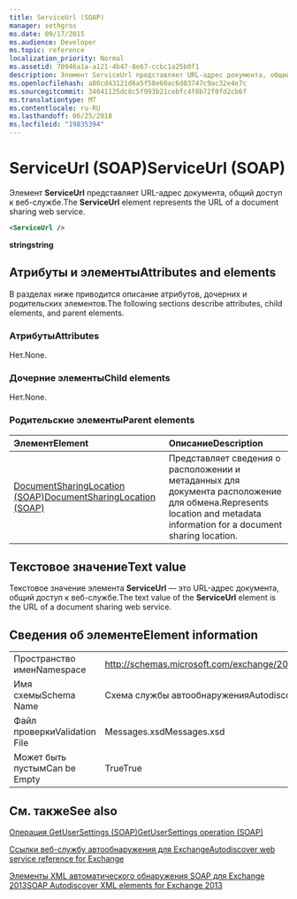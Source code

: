 ```yaml
---
title: ServiceUrl (SOAP)
manager: sethgros
ms.date: 09/17/2015
ms.audience: Developer
ms.topic: reference
localization_priority: Normal
ms.assetid: 70946a1a-a121-4b47-8e67-ccbc1a25b0f1
description: Элемент ServiceUrl представляет URL-адрес документа, общий доступ к веб-службе.
ms.openlocfilehash: a80cd43121d6a5f58e60ac6d03747c9ac32e4e7c
ms.sourcegitcommit: 34041125dc8c5f993b21cebfc4f8b72f0fd2cb6f
ms.translationtype: MT
ms.contentlocale: ru-RU
ms.lasthandoff: 06/25/2018
ms.locfileid: "19835394"
---
```

# <a name="serviceurl-soap"></a><span data-ttu-id="6d069-103">ServiceUrl (SOAP)</span><span class="sxs-lookup"><span data-stu-id="6d069-103">ServiceUrl (SOAP)</span></span>

<span data-ttu-id="6d069-104">Элемент **ServiceUrl** представляет URL-адрес документа, общий доступ к веб-службе.</span><span class="sxs-lookup"><span data-stu-id="6d069-104">The **ServiceUrl** element represents the URL of a document sharing web service.</span></span> 
  
```XML
<ServiceUrl />
```

 <span data-ttu-id="6d069-105">**string**</span><span class="sxs-lookup"><span data-stu-id="6d069-105">**string**</span></span>
## <a name="attributes-and-elements"></a><span data-ttu-id="6d069-106">Атрибуты и элементы</span><span class="sxs-lookup"><span data-stu-id="6d069-106">Attributes and elements</span></span>

<span data-ttu-id="6d069-107">В разделах ниже приводится описание атрибутов, дочерних и родительских элементов.</span><span class="sxs-lookup"><span data-stu-id="6d069-107">The following sections describe attributes, child elements, and parent elements.</span></span>
  
### <a name="attributes"></a><span data-ttu-id="6d069-108">Атрибуты</span><span class="sxs-lookup"><span data-stu-id="6d069-108">Attributes</span></span>

<span data-ttu-id="6d069-109">Нет.</span><span class="sxs-lookup"><span data-stu-id="6d069-109">None.</span></span>
  
### <a name="child-elements"></a><span data-ttu-id="6d069-110">Дочерние элементы</span><span class="sxs-lookup"><span data-stu-id="6d069-110">Child elements</span></span>

<span data-ttu-id="6d069-111">Нет.</span><span class="sxs-lookup"><span data-stu-id="6d069-111">None.</span></span>
  
### <a name="parent-elements"></a><span data-ttu-id="6d069-112">Родительские элементы</span><span class="sxs-lookup"><span data-stu-id="6d069-112">Parent elements</span></span>

|<span data-ttu-id="6d069-113">**Элемент**</span><span class="sxs-lookup"><span data-stu-id="6d069-113">**Element**</span></span>|<span data-ttu-id="6d069-114">**Описание**</span><span class="sxs-lookup"><span data-stu-id="6d069-114">**Description**</span></span>|
|:-----|:-----|
|[<span data-ttu-id="6d069-115">DocumentSharingLocation (SOAP)</span><span class="sxs-lookup"><span data-stu-id="6d069-115">DocumentSharingLocation (SOAP)</span></span>](documentsharinglocation-soap.md) <br/> |<span data-ttu-id="6d069-116">Представляет сведения о расположении и метаданных для документа расположение для обмена.</span><span class="sxs-lookup"><span data-stu-id="6d069-116">Represents location and metadata information for a document sharing location.</span></span>  <br/> |
   
## <a name="text-value"></a><span data-ttu-id="6d069-117">Текстовое значение</span><span class="sxs-lookup"><span data-stu-id="6d069-117">Text value</span></span>

<span data-ttu-id="6d069-118">Текстовое значение элемента **ServiceUrl** — это URL-адрес документа, общий доступ к веб-службе.</span><span class="sxs-lookup"><span data-stu-id="6d069-118">The text value of the **ServiceUrl** element is the URL of a document sharing web service.</span></span> 
  
## <a name="element-information"></a><span data-ttu-id="6d069-119">Сведения об элементе</span><span class="sxs-lookup"><span data-stu-id="6d069-119">Element information</span></span>

|||
|:-----|:-----|
|<span data-ttu-id="6d069-120">Пространство имен</span><span class="sxs-lookup"><span data-stu-id="6d069-120">Namespace</span></span>  <br/> |http://schemas.microsoft.com/exchange/2010/Autodiscover  <br/> |
|<span data-ttu-id="6d069-121">Имя схемы</span><span class="sxs-lookup"><span data-stu-id="6d069-121">Schema Name</span></span>  <br/> |<span data-ttu-id="6d069-122">Схема службы автообнаружения</span><span class="sxs-lookup"><span data-stu-id="6d069-122">Autodiscover schema</span></span>  <br/> |
|<span data-ttu-id="6d069-123">Файл проверки</span><span class="sxs-lookup"><span data-stu-id="6d069-123">Validation File</span></span>  <br/> |<span data-ttu-id="6d069-124">Messages.xsd</span><span class="sxs-lookup"><span data-stu-id="6d069-124">Messages.xsd</span></span>  <br/> |
|<span data-ttu-id="6d069-125">Может быть пустым</span><span class="sxs-lookup"><span data-stu-id="6d069-125">Can be Empty</span></span>  <br/> |<span data-ttu-id="6d069-126">True</span><span class="sxs-lookup"><span data-stu-id="6d069-126">True</span></span>  <br/> |
   
## <a name="see-also"></a><span data-ttu-id="6d069-127">См. также</span><span class="sxs-lookup"><span data-stu-id="6d069-127">See also</span></span>



[<span data-ttu-id="6d069-128">Операция GetUserSettings (SOAP)</span><span class="sxs-lookup"><span data-stu-id="6d069-128">GetUserSettings operation (SOAP)</span></span>](getusersettings-operation-soap.md)


[<span data-ttu-id="6d069-129">Ссылки веб-службу автообнаружения для Exchange</span><span class="sxs-lookup"><span data-stu-id="6d069-129">Autodiscover web service reference for Exchange</span></span>](autodiscover-web-service-reference-for-exchange.md)
  
[<span data-ttu-id="6d069-130">Элементы XML автоматического обнаружения SOAP для Exchange 2013</span><span class="sxs-lookup"><span data-stu-id="6d069-130">SOAP Autodiscover XML elements for Exchange 2013</span></span>](soap-autodiscover-xml-elements-for-exchange-2013.md)

